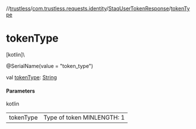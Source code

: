 //[trustless](../../../index.md)/[com.trustless.requests.identity](../index.md)/[StaqUserTokenResponse](index.md)/[tokenType](token-type.md)

# tokenType

[kotlin]\

@SerialName(value = &quot;token_type&quot;)

val [tokenType](token-type.md): [String](https://kotlinlang.org/api/latest/jvm/stdlib/kotlin/-string/index.html)

#### Parameters

kotlin

| | |
|---|---|
| tokenType | Type of token MINLENGTH: 1 |
